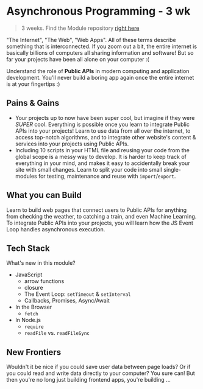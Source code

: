 # Asynchronous Programming - 3 wk

> 3 weeks. Find the Module repository [right here](https://github.com/hackyourfuturebelgium/asynchronous-programming)

"The Internet", "The Web", "Web Apps". All of these terms describe something that is interconnected. If you zoom out a bit, the entire internet is basically billions of computers all sharing information and software! But so far your projects have been all alone on your computer :\(

Understand the role of **Public APIs** in modern computing and application development. You'll never build a boring app again once the entire internet is at your fingertips :\)

## Pains & Gains

* Your projects up to now have been super cool, but imagine if they were _SUPER_ cool. Everything is possible once you learn to integrate Public APIs into your projects! Learn to use data from all over the internet, to access top-notch algorithms, and to integrate other website's content & services into your projects using Public APIs.
* Including 10 scripts in your HTML file and reusing your code from the global scope is a messy way to develop. It is harder to keep track of everything in your mind, and makes it easy to accidentally break your site with small changes. Learn to split your code into small single-modules for testing, maintenance and reuse with `import`/`export`.

## What you can Build

Learn to build web pages that connect users to Public APIs for anything from checking the weather, to catching a train, and even Machine Learning. To integrate Public APIs into your projects, you will learn how the JS Event Loop handles asynchronous execution.

## Tech Stack

What's new in this module?

* JavaScript
  * arrow functions
  * closure
  * The Event Loop: `setTimeout` & `setInterval`
  * Callbacks, Promises, Async/Await
* In the Browser
  * `fetch`
* In Node.js
  * `require`
  * `readFile` vs. `readFileSync`

## New Frontiers

Wouldn't it be nice if you could save user data between page loads? Or if you could read and write data directly to your computer? You sure can! But then you're no long just building frontend apps, you're building ...

